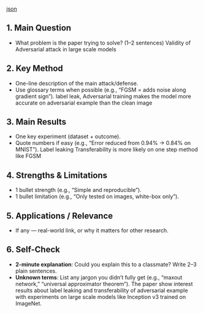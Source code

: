 [json](data/json/007.json)

## 1. Main Question

- What problem is the paper trying to solve? (1–2 sentences)
Validity of Adversarial attack in large scale models
## 2. Key Method

- One-line description of the main attack/defense.
- Use glossary terms when possible (e.g., “FGSM = adds noise along gradient sign”).
label leak, Adversarial training makes the model more accurate on adversarial example than the clean image
## 3. Main Results

- One key experiment (dataset + outcome).
- Quote numbers if easy (e.g., “Error reduced from 0.94% → 0.84% on MNIST”).
Label leaking
Transferability is more likely on one step method like FGSM
## 4. Strengths & Limitations

- 1 bullet strength (e.g., “Simple and reproducible”).
- 1 bullet limitation (e.g., “Only tested on images, white-box only”).

## 5. Applications / Relevance

- If any — real-world link, or why it matters for other research.

## 6. Self-Check

- **2-minute explanation**: Could you explain this to a classmate? Write 2–3 plain sentences.
- **Unknown terms**: List any jargon you didn’t fully get (e.g., “maxout network,” “universal approximator theorem”).
The paper show interest results about label leaking and transferability of adversarial example with experiments on large scale models like Inception v3 trained on ImageNet.